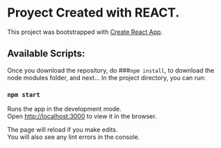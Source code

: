 # Proyect Created with REACT.

This project was bootstrapped with [Create React App](https://github.com/facebook/create-react-app).

## Available Scripts:

Once you download the repository, do ###`npm install`, to download the node modules folder, and next...
In the project directory, you can run:

### `npm start`

Runs the app in the development mode.\
Open [http://localhost:3000](http://localhost:3000) to view it in the browser.

The page will reload if you make edits.\
You will also see any lint errors in the console.
